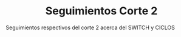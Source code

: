 <div align= "center" >
  <h1 align = "center" > Seguimientos Corte 2 </h1>
</div>

Seguimientos respectivos del corte 2 acerca del SWITCH y CICLOS
